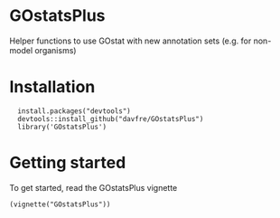 # GOstatsPlus

Helper functions to use GOstat with new annotation sets (e.g. for non-model organisms)

# Installation

```
  install.packages("devtools")  
  devtools::install_github("davfre/GOstatsPlus")  
  library('GOstatsPlus')  
```

# Getting started

To get started, read the GOstatsPlus vignette

```
(vignette("GOstatsPlus"))
```
